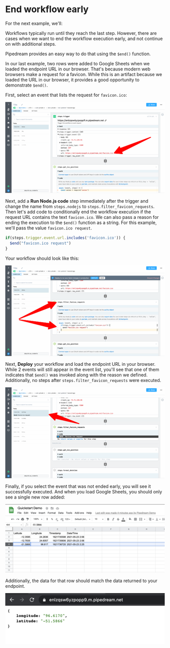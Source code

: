 # End workflow early

For the next example, we'll:

Workflows typically run until they reach the last step. However, there are cases when we want to end the workflow execution early, and not continue on with additional steps.

Pipedream provides an easy way to do that using the `$end()` function.

In our last example, two rows were added to Google Sheets when we loaded the endpoint URL in our browser. That's because modern web browsers make a request for a favicon. While this is an artifact because we loaded the URL in our browser, it provides a good opportunity to demonstrate `$end()`.

First, select an event that lists the request for `favicon.ico`:

![image-20210522191836155](./image-20210522191836155.png)

Next, add a **Run Node.js code** step immediately after the trigger and change the name from `steps.nodejs` to `steps.filter_favicon_requests`. Then let's add code to conditionally end the workflow execution if the request URL contains the text `favicon.ico`. We can also pass a reason for ending the execution to the `$end()` function as a string. For this example, we'll pass the value `favicon.ico request`.

```javascript
if(steps.trigger.event.url.includes('favicon.ico')) {
  $end("favicon.ico request")
}
```

Your workflow should look like this:

![image-20210522192422418](./image-20210522192422418.png)

Next, **Deploy** your workflow and load the endpoint URL in your browser. While 2 events will still appear in the event list, you'll see that one of them indicates that `$end()` was invoked along with the reason we defined. Additionally, no steps after `steps.filter_favicon_requests` were executed.

![image-20210522192712379](./image-20210522192712379.png)

Finally, if you select the event that was not ended early, you will see it successfully executed. And when you load Google Sheets, you should only see a single new row added:

![image-20210522192945948](./image-20210522192945948.png)

Additionally, the data for that row should match the data returned to your endpoint.

![image-20210522192856091](./image-20210522192856091.png)
